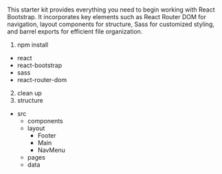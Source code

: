 #

This starter kit provides everything you need to begin working with React Bootstrap. It incorporates key elements such as React Router DOM for navigation, layout components for structure, Sass for customized styling, and barrel exports for efficient file organization.



1) npm install
* react
* react-bootstrap
* sass
* react-router-dom

2) clean up
3) structure
* src
  - components
  - layout
    - Footer
    - Main
    - NavMenu
  - pages
  - data